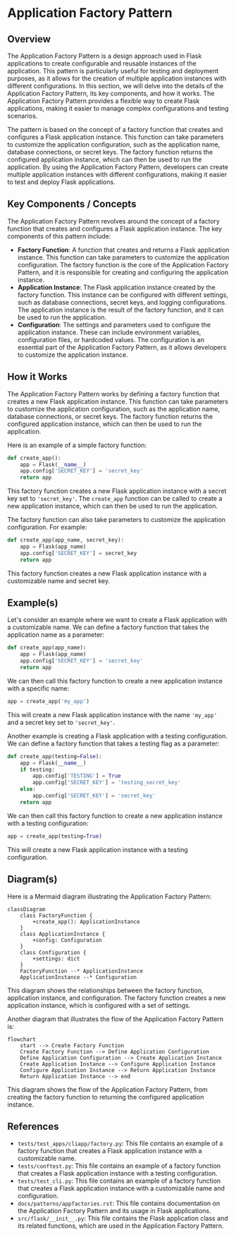 # Application Factory Pattern
## Overview
The Application Factory Pattern is a design approach used in Flask applications to create configurable and reusable instances of the application. This pattern is particularly useful for testing and deployment purposes, as it allows for the creation of multiple application instances with different configurations. In this section, we will delve into the details of the Application Factory Pattern, its key components, and how it works. The Application Factory Pattern provides a flexible way to create Flask applications, making it easier to manage complex configurations and testing scenarios.

The pattern is based on the concept of a factory function that creates and configures a Flask application instance. This function can take parameters to customize the application configuration, such as the application name, database connections, or secret keys. The factory function returns the configured application instance, which can then be used to run the application. By using the Application Factory Pattern, developers can create multiple application instances with different configurations, making it easier to test and deploy Flask applications.

## Key Components / Concepts
The Application Factory Pattern revolves around the concept of a factory function that creates and configures a Flask application instance. The key components of this pattern include:

*   **Factory Function**: A function that creates and returns a Flask application instance. This function can take parameters to customize the application configuration. The factory function is the core of the Application Factory Pattern, and it is responsible for creating and configuring the application instance.
*   **Application Instance**: The Flask application instance created by the factory function. This instance can be configured with different settings, such as database connections, secret keys, and logging configurations. The application instance is the result of the factory function, and it can be used to run the application.
*   **Configuration**: The settings and parameters used to configure the application instance. These can include environment variables, configuration files, or hardcoded values. The configuration is an essential part of the Application Factory Pattern, as it allows developers to customize the application instance.

## How it Works
The Application Factory Pattern works by defining a factory function that creates a new Flask application instance. This function can take parameters to customize the application configuration, such as the application name, database connections, or secret keys. The factory function returns the configured application instance, which can then be used to run the application.

Here is an example of a simple factory function:
```python
def create_app():
    app = Flask(__name__)
    app.config['SECRET_KEY'] = 'secret_key'
    return app
```
This factory function creates a new Flask application instance with a secret key set to `'secret_key'`. The `create_app` function can be called to create a new application instance, which can then be used to run the application.

The factory function can also take parameters to customize the application configuration. For example:
```python
def create_app(app_name, secret_key):
    app = Flask(app_name)
    app.config['SECRET_KEY'] = secret_key
    return app
```
This factory function creates a new Flask application instance with a customizable name and secret key.

## Example(s)
Let's consider an example where we want to create a Flask application with a customizable name. We can define a factory function that takes the application name as a parameter:
```python
def create_app(app_name):
    app = Flask(app_name)
    app.config['SECRET_KEY'] = 'secret_key'
    return app
```
We can then call this factory function to create a new application instance with a specific name:
```python
app = create_app('my_app')
```
This will create a new Flask application instance with the name `'my_app'` and a secret key set to `'secret_key'`.

Another example is creating a Flask application with a testing configuration. We can define a factory function that takes a testing flag as a parameter:
```python
def create_app(testing=False):
    app = Flask(__name__)
    if testing:
        app.config['TESTING'] = True
        app.config['SECRET_KEY'] = 'testing_secret_key'
    else:
        app.config['SECRET_KEY'] = 'secret_key'
    return app
```
We can then call this factory function to create a new application instance with a testing configuration:
```python
app = create_app(testing=True)
```
This will create a new Flask application instance with a testing configuration.

## Diagram(s)
Here is a Mermaid diagram illustrating the Application Factory Pattern:
```mermaid
classDiagram
    class FactoryFunction {
        +create_app(): ApplicationInstance
    }
    class ApplicationInstance {
        +config: Configuration
    }
    class Configuration {
        +settings: dict
    }
    FactoryFunction --* ApplicationInstance
    ApplicationInstance --* Configuration
```
This diagram shows the relationships between the factory function, application instance, and configuration. The factory function creates a new application instance, which is configured with a set of settings.

Another diagram that illustrates the flow of the Application Factory Pattern is:
```mermaid
flowchart
    start --> Create Factory Function
    Create Factory Function --> Define Application Configuration
    Define Application Configuration --> Create Application Instance
    Create Application Instance --> Configure Application Instance
    Configure Application Instance --> Return Application Instance
    Return Application Instance --> end
```
This diagram shows the flow of the Application Factory Pattern, from creating the factory function to returning the configured application instance.

## References
*   `tests/test_apps/cliapp/factory.py`: This file contains an example of a factory function that creates a Flask application instance with a customizable name.
*   `tests/conftest.py`: This file contains an example of a factory function that creates a Flask application instance with a testing configuration.
*   `tests/test_cli.py`: This file contains an example of a factory function that creates a Flask application instance with a customizable name and configuration.
*   `docs/patterns/appfactories.rst`: This file contains documentation on the Application Factory Pattern and its usage in Flask applications.
*   `src/flask/__init__.py`: This file contains the Flask application class and its related functions, which are used in the Application Factory Pattern.